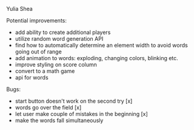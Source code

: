 Yulia Shea

Potential improvements:

- add ability to create additional players
- utilize random word generation API
- find how to automatically determine an element width to avoid words going out of range
- add animation to words: exploding, changing colors, blinking etc.
- improve styling on score column
- convert to a math game
- api for words


Bugs:
- start button doesn't work on the second try [x]
- words go over the field [x]
- let user make couple of mistakes in the beginning [x]
- make the words fall simultaneously
